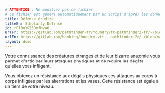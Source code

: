 ```yaml
---
# ATTENTION : Ne modifiez pas ce fichier
# Ce fichier est généré automatiquement par un script d'après les données du module Foundry VTT officiel et de sa traduction
title: Défense érudite
titleEn: Scholarly Defense
id: rFlBoYGI5OmfMvaO
urlFr: https://gitlab.com/pathfinder-fr/foundryvtt-pathfinder2-fr/-/blob/master/data/feats/rFlBoYGI5OmfMvaO.htm
urlEn: https://gitlab.com/hooking/foundry-vtt---pathfinder-2e/-/blob/master/packs/data/feats.db/scholarly-defense.json
layout: dons
---
```

Votre connaissance des créatures étranges et de leur bizarre anatomie vous permet d'anticiper leurs attaques physiques et de réduire les dégâts qu'elles vous infligent.

Vous obtenez un résistance aux dégâts physiques des attaques au corps à corps infligées par les aberrations et les vases. Cette résistance est égale à un tiers de votre niveau.
